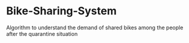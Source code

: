 # Bike-Sharing-System
Algorithm to understand the demand of shared bikes among the people after the quarantine situation
